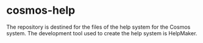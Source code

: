 # cosmos-help
The repository is destined for the files of the help system for the Cosmos system. The development tool used to create the help system is HelpMaker.
